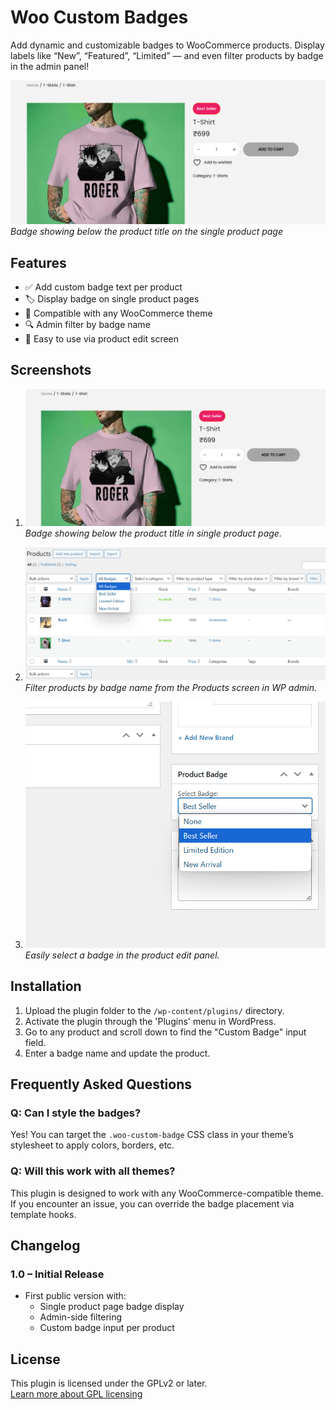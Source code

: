 # Woo Custom Badges

Add dynamic and customizable badges to WooCommerce products. Display labels like “New”, “Featured”, “Limited” — and even filter products by badge in the admin panel!

![Badge on Product Page](assets/screenshot-1.png)
*Badge showing below the product title on the single product page*

## Features

- ✅ Add custom badge text per product
- 🏷️ Display badge on single product pages
- 🧩 Compatible with any WooCommerce theme
- 🔍 Admin filter by badge name
- 🎯 Easy to use via product edit screen

## Screenshots

1. ![Badge on Single Product](assets/screenshot-1.png)  
   *Badge showing below the product title in single product page.*

2. ![Filter by Badge in Admin](assets/screenshot-2.png)  
   *Filter products by badge name from the Products screen in WP admin.*

3. ![Select Badge in Product Edit](assets/screenshot-3.png)  
   *Easily select a badge in the product edit panel.*

## Installation

1. Upload the plugin folder to the `/wp-content/plugins/` directory.
2. Activate the plugin through the 'Plugins' menu in WordPress.
3. Go to any product and scroll down to find the "Custom Badge" input field.
4. Enter a badge name and update the product.

## Frequently Asked Questions

### Q: Can I style the badges?

Yes! You can target the `.woo-custom-badge` CSS class in your theme’s stylesheet to apply colors, borders, etc.

### Q: Will this work with all themes?

This plugin is designed to work with any WooCommerce-compatible theme. If you encounter an issue, you can override the badge placement via template hooks.

## Changelog

### 1.0 – Initial Release

- First public version with:
  - Single product page badge display
  - Admin-side filtering
  - Custom badge input per product

## License

This plugin is licensed under the GPLv2 or later.  
[Learn more about GPL licensing](https://www.gnu.org/licenses/gpl-2.0.html)
